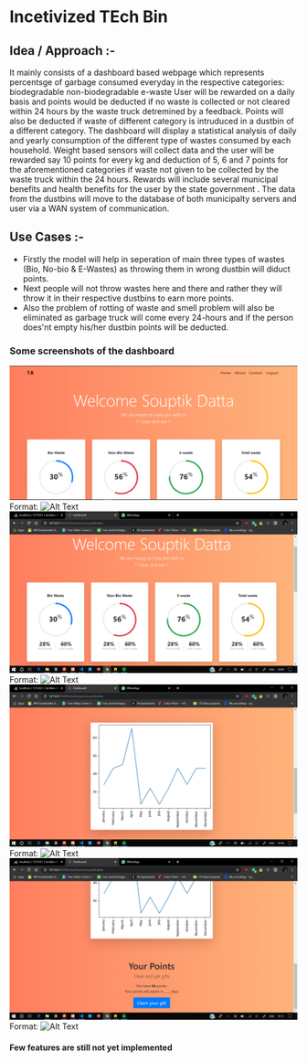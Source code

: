 # Incetivized TEch Bin

## Idea / Approach :-

It mainly consists of a dashboard based webpage which represents percentsge of garbage consumed everyday in the respective categories:
                biodegradable
                non-biodegradable
                e-waste
User will be rewarded on a daily basis and points would be deducted if no waste is collected or not cleared within 24 hours by the waste truck detremined by a feedback. Points will also be deducted if waste of different category is intruduced in a dustbin of a different category. The dashboard will display a statistical analysis of daily and yearly consumption of the different type of wastes consumed by each household. Weight based sensors will collect data and the user will be rewarded say 10 points for every kg and deduction of 5, 6 and 7 points for the aforementioned categories if waste not given to be collected by the waste truck within the 24 hours. Rewards will include several municipal benefits and health benefits for the user by the state government . The data from the dustbins will move to the database of both municipalty servers and user via a WAN system of communication.

## Use Cases :-

* Firstly the model will help in seperation of main three types of wastes (Bio, No-bio & E-Wastes) as throwing them in wrong dustbin will diduct points.
* Next people will not throw wastes here and there and rather they will throw it in their respective dustbins to earn more points.
* Also the problem of rotting of waste and smell problem will also be eliminated as garbage truck will come every 24-hours and if the person does'nt empty his/her dustbin points will be deducted.

### Some screenshots of the dashboard

![SS1](/screenshots/Capture4.png)
Format: ![Alt Text](url)
![SS2](/screenshots/Capture.png)
Format: ![Alt Text](url)
![SS3](/screenshots/Capture2.png)
Format: ![Alt Text](url)
![SS4](/screenshots/Capture3.png)
Format: ![Alt Text](url)

#### Few features are still not yet implemented
